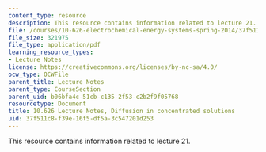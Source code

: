 ```yaml
---
content_type: resource
description: This resource contains information related to lecture 21.
file: /courses/10-626-electrochemical-energy-systems-spring-2014/37f511c8f39e16f5df5a3c547201d253_MIT10_626S14_S11lec21.pdf
file_size: 321975
file_type: application/pdf
learning_resource_types:
- Lecture Notes
license: https://creativecommons.org/licenses/by-nc-sa/4.0/
ocw_type: OCWFile
parent_title: Lecture Notes
parent_type: CourseSection
parent_uid: b06bfa4c-51cb-c135-2f53-c2b2f9f05768
resourcetype: Document
title: 10.626 Lecture Notes, Diffusion in concentrated solutions
uid: 37f511c8-f39e-16f5-df5a-3c547201d253
---
```

This resource contains information related to lecture 21.